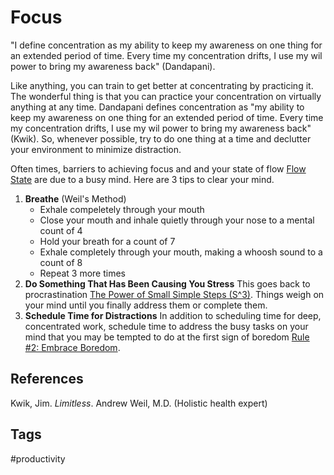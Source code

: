 # Focus 

"I define concentration as my ability to keep my awareness on one thing for an extended period of time. Every time my concentration drifts, I use my wil power to bring my awareness back" (Dandapani).

Like anything, you can train to get better at concentrating by practicing it. The wonderful thing is that you can practice your concentration on virtually anything at any time. Dandapani defines concentration as "my ability to keep my awareness on one thing for an extended period of time. Every time my concentration drifts, I use my wil power to bring my awareness back" (Kwik). So, whenever possible, try to do one thing at a time and declutter your environment to minimize distraction.

Often times, barriers to achieving focus and and your state of flow [Flow State](../202110072147) are due to a busy mind. Here are 3 tips to clear your mind.

1. **Breathe** (Weil's Method)
	* Exhale compeletely through your mouth
	* Close your mouth and inhale quietly through your nose to a mental count of 4
	* Hold your breath for a count of 7
	* Exhale completely through your mouth, making a whoosh sound to a count of 8
	* Repeat 3 more times
2. **Do Something That Has Been Causing You Stress**
This goes back to procrastination [The Power of Small Simple Steps (S^3)](../202110080329). Things weigh on your mind until you finally address them or complete them.
3. **Schedule Time for Distractions**
In addition to scheduling time for deep, concentrated work, schedule time to address the busy tasks on your mind that you may be tempted to do at the first sign of boredom [Rule \#2: Embrace Boredom](../202110031823).  

## References
Kwik, Jim. *Limitless*. 
Andrew Weil, M.D. (Holistic health expert)

## Tags
#productivity
